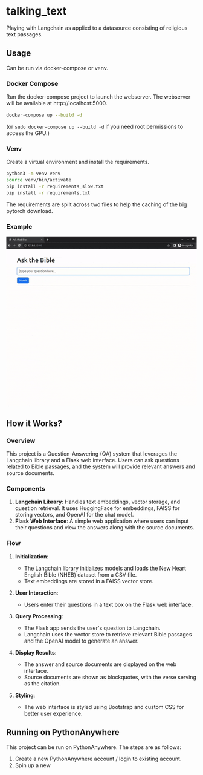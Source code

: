 # talking_text
Playing with Langchain as applied to a datasource consisting of religious text passages.

## Usage

Can be run via docker-compose or venv.

### Docker Compose
Run the docker-compose project to launch the webserver. The webserver will be available at http://localhost:5000.
```bash
docker-compose up --build -d
```
(or `sudo docker-compose up --build -d` if you need root permissions to access the GPU.)

### Venv
Create a virtual environment and install the requirements.
```bash
python3 -m venv venv
source venv/bin/activate
pip install -r requirements_slow.txt
pip install -r requirements.txt
```
The requirements are split across two files to help the caching of the big pytorch download.

### Example
![Example of web interface](docs/example.gif)

## How it Works?

### Overview

This project is a Question-Answering (QA) system that leverages the Langchain library and a Flask web interface. Users can ask questions related to Bible passages, and the system will provide relevant answers and source documents.

### Components

1. **Langchain Library**: Handles text embeddings, vector storage, and question retrieval. It uses HuggingFace for embeddings, FAISS for storing vectors, and OpenAI for the chat model.
2. **Flask Web Interface**: A simple web application where users can input their questions and view the answers along with the source documents.

### Flow

1. **Initialization**: 
   - The Langchain library initializes models and loads the New Heart English Bible (NHEB) dataset from a CSV file.
   - Text embeddings are stored in a FAISS vector store.
  
2. **User Interaction**:
   - Users enter their questions in a text box on the Flask web interface.
  
3. **Query Processing**: 
   - The Flask app sends the user's question to Langchain.
   - Langchain uses the vector store to retrieve relevant Bible passages and the OpenAI model to generate an answer.
  
4. **Display Results**: 
   - The answer and source documents are displayed on the web interface.
   - Source documents are shown as blockquotes, with the verse serving as the citation.

5. **Styling**: 
   - The web interface is styled using Bootstrap and custom CSS for better user experience.

## Running on PythonAnywhere

This project can be run on PythonAnywhere. The steps are as follows:

1. Create a new PythonAnywhere account / login to existing account.
2. Spin up a new 
